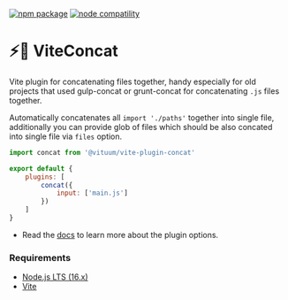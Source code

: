 <a href="https://npmjs.com/package/@vituum/vite-plugin-concat"><img src="https://img.shields.io/npm/v/@vituum/vite-plugin-concat.svg" alt="npm package"></a>
<a href="https://nodejs.org/en/about/releases/"><img src="https://img.shields.io/node/v/@vituum/vite-plugin-concat.svg" alt="node compatility"></a>

# ⚡️🔗 ViteConcat

Vite plugin for concatenating files together, handy especially for old projects that used gulp-concat or grunt-concat for concatenating `.js` files together.

Automatically concatenates all `import './paths'` together into single file, additionally you can provide glob of files which should be also concated into single file via `files` option. 

```js
import concat from '@vituum/vite-plugin-concat'

export default {
    plugins: [
        concat({
            input: ['main.js']
        })
    ]
}
```

* Read the [docs](https://vituum.dev/plugins/concat.html) to learn more about the plugin options.

### Requirements

- [Node.js LTS (16.x)](https://nodejs.org/en/download/)
- [Vite](https://vitejs.dev/)
